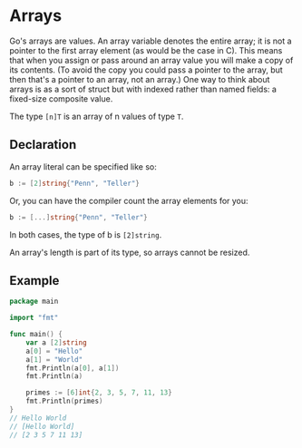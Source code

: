 # Arrays

Go's arrays are values. An array variable denotes the entire array; it is not a pointer to the first array element (as would be the case in C). This means that when you assign or pass around an array value you will make a copy of its contents. (To avoid the copy you could pass a pointer to the array, but then that's a pointer to an array, not an array.) One way to think about arrays is as a sort of struct but with indexed rather than named fields: a fixed-size composite value.

The type `[n]T` is an array of n values of type `T`.

## Declaration

An array literal can be specified like so:

```go
b := [2]string{"Penn", "Teller"}
```

Or, you can have the compiler count the array elements for you:

```go
b := [...]string{"Penn", "Teller"}
```

In both cases, the type of b is `[2]string`.

An array's length is part of its type, so arrays cannot be resized.

## Example

```go
package main

import "fmt"

func main() {
    var a [2]string
    a[0] = "Hello"
    a[1] = "World"
    fmt.Println(a[0], a[1])
    fmt.Println(a)

    primes := [6]int{2, 3, 5, 7, 11, 13}
    fmt.Println(primes)
}
// Hello World
// [Hello World]
// [2 3 5 7 11 13]
```
